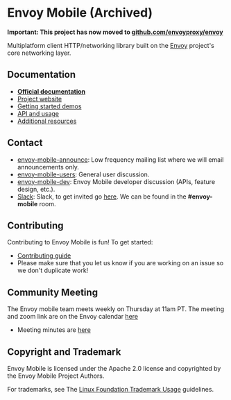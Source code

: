 # Envoy Mobile (Archived)

**Important: This project has now moved to [github.com/envoyproxy/envoy](https://github.com/envoyproxy/envoy/blob/main/mobile/README.md)**

Multiplatform client HTTP/networking library built on the [Envoy](https://www.envoyproxy.io) project's core networking layer.

## Documentation

- **[Official documentation](https://envoymobile.io/docs/envoy-mobile/latest/index.html)**
- [Project website](https://envoymobile.io)
- [Getting started demos](https://envoymobile.io/docs/envoy-mobile/latest/start/start.html)
- [API and usage](https://envoymobile.io/docs/envoy-mobile/latest/api/api.html)
- [Additional resources](https://envoymobile.io/docs/envoy-mobile/latest/intro/additional_resources.html)

## Contact

* [envoy-mobile-announce](https://groups.google.com/forum/#!forum/envoy-mobile-announce): Low
  frequency mailing list where we will email announcements only.
* [envoy-mobile-users](https://groups.google.com/forum/#!forum/envoy-mobile-users): General user
  discussion.
* [envoy-mobile-dev](https://groups.google.com/forum/#!forum/envoy-mobile-dev): Envoy Mobile
  developer discussion (APIs, feature design, etc.).
* [Slack](https://envoyproxy.slack.com): Slack, to get invited go
  [here](https://envoyproxy.io/slack). We can be found in the **#envoy-mobile** room.

## Contributing

Contributing to Envoy Mobile is fun! To get started:

* [Contributing guide](CONTRIBUTING.md)
* Please make sure that you let us know if you are working on an issue so we don't duplicate work!

## Community Meeting

The Envoy mobile team meets weekly on Thursday at 11am PT. The meeting and zoom link are on the
Envoy calendar [here](https://goo.gl/PkDijT)

* Meeting minutes are [here](https://docs.google.com/document/d/1T5qNoUxh80HkCia7XXxUCC8CFs9W6UVx6S5r7n688Ns)

## Copyright and Trademark

Envoy Mobile is licensed under the Apache 2.0 license and copyrighted by the Envoy Mobile Project Authors.

For trademarks, see The [Linux Foundation Trademark Usage](https://www.linuxfoundation.org/trademark-usage/) guidelines.
